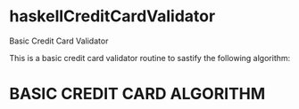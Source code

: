 # haskellCreditCardValidator
Basic Credit Card Validator 

This is a basic credit card validator routine to sastify the following algorithm:

# BASIC CREDIT CARD ALGORITHM
